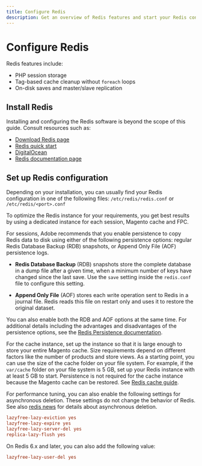 ```yaml
---
title: Configure Redis
description: Get an overview of Redis features and start your Redis configuration.
---
```

# Configure Redis

Redis features include:

- PHP session storage
- Tag-based cache cleanup without `foreach` loops
- On-disk saves and master/slave replication

## Install Redis

Installing and configuring the Redis software is beyond the scope of this guide. Consult resources such as:

- [Download Redis page](https://redis.io/download)
- [Redis quick start](https://redis.io/docs/getting-started/)
- [DigitalOcean](https://www.digitalocean.com/community/tutorials/how-to-install-and-use-redis)
- [Redis documentation page](https://redis.io/docs)

## Set up Redis configuration

Depending on your installation, you can usually find your Redis configuration in one of the following files: `/etc/redis/redis.conf` or `/etc/redis/<port>.conf`

To optimize the Redis instance for your requirements, you get best results by using a dedicated instance for each session, Magento cache and FPC.

For sessions, Adobe recommends that you enable persistence to copy Redis data to disk using either of the following persistence options: regular Redis Database Backup (RDB) snapshots, or Append Only File (AOF) persistence logs.

- **Redis Database Backup** (RDB) snapshots store the complete database in a dump file after a given time, when a minimum number of keys have changed since the last save. Use the `save` setting inside the `redis.conf` file to configure this setting.

- **Append Only File** (AOF) stores each write operation sent to Redis in a journal file. Redis reads this file on restart only and uses it to restore the original dataset.

You can also enable both the RDB and AOF options at the same time. For additional details including the advantages and disadvantages of the persistence options, see the [Redis Persistence documentation](https://redis.io/topics/persistence).

For the cache instance, set up the instance so that it is large enough to store your entire Magento cache. Size requirements depend on different factors like the number of products and store views. As a starting point, you can use the size of the cache folder on your file system. For example, if the `var/cache` folder on your file system is  5 GB, set up your Redis instance with at least 5 GB to start. Persistence is not required for the cache instance because the Magento cache can be restored. See [Redis cache guide](https://redis.io/docs/manual/eviction/).

For performance tuning, you can also enable the following settings for asynchronous deletion. These settings do not change the behavior of Redis. See also [redis news](http://antirez.com/news/93) for details about asynchronous deletion.

```ini
lazyfree-lazy-eviction yes
lazyfree-lazy-expire yes
lazyfree-lazy-server-del yes
replica-lazy-flush yes
```

On Redis 6.x and later, you can also add the following value:

```ini
lazyfree-lazy-user-del yes
```
